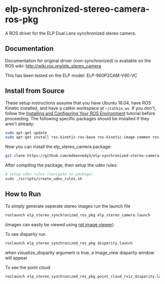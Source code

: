 # elp-synchronized-stereo-camera-ros-pkg

A ROS driver for the ELP Dual Lens synchronized stereo camera.

## Documentation

Documentation for original driver (non-synchronized) is available on the ROS wiki: http://wiki.ros.org/elp_stereo_camera

This has been tested on the ELP model: ELP-960P2CAM-V90-VC

## Install from Source

These setup instructions assume that you have Ubuntu 16.04, have ROS Kinetic installed, and have a catkin workspace at `~/catkin_ws`. If you don't, follow the [Installing and Configuring Your ROS Environment](http://wiki.ros.org/ROS/Tutorials/InstallingandConfiguringROSEnvironment) tutorial before proceeding. The following specific packages should be installed if they aren't already:

```bash
sudo apt-get update
sudo apt-get install ros-kinetic-ros-base ros-kinetic-image-common ros-kinetic-image-transport-plugins ros-kinetic-image-pipeline ros-kinetic-usb-cam
```

Now you can install the elp_stereo_camera package:

```bash
git clone https://github.com/mdkennedy3/elp-synchronized-stereo-camera-ros-pkg  ~/catkin_ws/src/elp_stereo_camera
```
After compiling the package, then setup the udev rules:
```bash
# setup udev rules (navigate to package)
sudo ./scripts/create_udev_rules.sh
```

## How to Run

To simply generate seperate stereo images run the launch file
```bash
roslaunch elp_stereo_synchronized_ros_pkg elp_stereo_camera.launch 
```
(images can easily be viewed using [rqt image viewer](http://wiki.ros.org/rqt_image_view))

To see disparity run 
```bash
roslaunch elp_stereo_synchronized_ros_pkg disparity.launch
```
when visualize_disparity argument is true, a image\_view disparity window will appear


To see the point cloud
```bash
roslaunch elp_stereo_synchronized_ros_pkg point_cloud_rviz_disparity.launch
```














